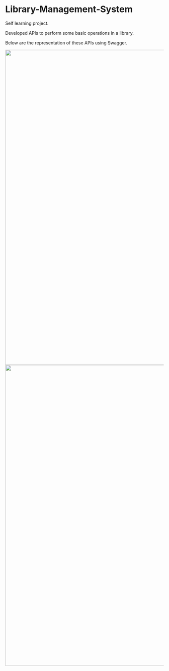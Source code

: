 # Library-Management-System
Self learning project.

Developed APIs to perform some basic operations in a library.

Below are the representation of these APIs using Swagger.


<img height="1000" src="https://sat02pap004files.storage.live.com/y4mgWgWCW5ef8ErIvWFNv6snzxjPr4bXk7lDI5jWDrKtkDr6RiDDqgSaWEbnHrWJsTr8F0QHVeq19uBGufElD-cf21EdCrG8XkfTkSf4-L72_lucKcOctNCeEkBhqnxBcDJnaMmDJlaZnzd3OJS67pazTN7r53-W2NFtyb45Y0rbXuaWciKGqLoyepKhBPZCTJf?width=1920&height=1000&cropmode=none" width="1920"/>

<img height="955" src="https://sat02pap004files.storage.live.com/y4m8RckZOwPxV_7dJM5qR_zLRV7J_pGhHIJkLya5nXo1s9ZJv0MTcJDtioP2GO26155DXWxz5bxqNoZZKKKoDNbmUyrcUjY8FWw3v-dXBa_UCTqtcQRXbPU0YBCK8dL98ExDGuoWFOqAaxcs-b6N4RahaJg-P_5_QQegtJe07tVisi3zz5U4zNulAh-QL1VFdb_?width=1917&height=955&cropmode=none" width="1917"/>
